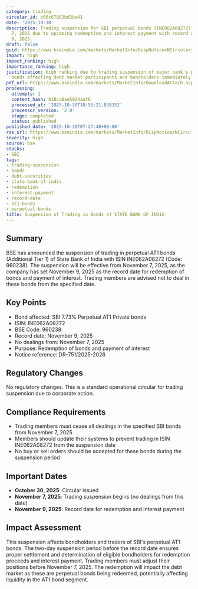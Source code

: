 ```yaml
---
category: trading
circular_id: b00c67862bd2ba41
date: '2025-10-30'
description: Trading suspension for SBI perpetual bonds (INE062A08272) from November
  7, 2025 due to upcoming redemption and interest payment with record date November
  9, 2025.
draft: false
guid: https://www.bseindia.com/markets/MarketInfo/DispNoticesNCirculars.aspx?Noticeid={541FC41B-29A2-47B2-A0F7-D42EF080F9C0}&noticeno=20251030-6&dt=10/30/2025&icount=6&totcount=63&flag=0
impact: high
impact_ranking: high
importance_ranking: high
justification: High ranking due to trading suspension of major bank's perpetual AT1
  bonds affecting debt market participants and bondholders immediately before redemption
pdf_url: https://www.bseindia.com/markets/MarketInfo/DownloadAttach.aspx?id=20251030-6&attachedId=
processing:
  attempts: 1
  content_hash: 818ca8ae5924aaf6
  processed_at: '2025-10-30T18:55:21.839352'
  processor_version: '2.0'
  stage: completed
  status: published
published_date: '2025-10-30T07:27:48+00:00'
rss_url: https://www.bseindia.com/markets/MarketInfo/DispNoticesNCirculars.aspx?Noticeid={541FC41B-29A2-47B2-A0F7-D42EF080F9C0}&noticeno=20251030-6&dt=10/30/2025&icount=6&totcount=63&flag=0
severity: high
source: bse
stocks:
- SBI
tags:
- trading-suspension
- bonds
- debt-securities
- state-bank-of-india
- redemption
- interest-payment
- record-date
- at1-bonds
- perpetual-bonds
title: Suspension of Trading in Bonds of STATE BANK OF INDIA
---
```


## Summary

BSE has announced the suspension of trading in perpetual AT1 bonds (Additional Tier 1) of State Bank of India with ISIN INE062A08272 (Code: 960238). The suspension will be effective from November 7, 2025, as the company has set November 9, 2025 as the record date for redemption of bonds and payment of interest. Trading members are advised not to deal in these bonds from the specified date.

## Key Points

- Bond affected: SBI 7.73% Perpetual AT1 Private bonds
- ISIN: INE062A08272
- BSE Code: 960238
- Record date: November 9, 2025
- No dealings from: November 7, 2025
- Purpose: Redemption of bonds and payment of interest
- Notice reference: DR-751/2025-2026

## Regulatory Changes

No regulatory changes. This is a standard operational circular for trading suspension due to corporate action.

## Compliance Requirements

- Trading members must cease all dealings in the specified SBI bonds from November 7, 2025
- Members should update their systems to prevent trading in ISIN INE062A08272 from the suspension date
- No buy or sell orders should be accepted for these bonds during the suspension period

## Important Dates

- **October 30, 2025**: Circular issued
- **November 7, 2025**: Trading suspension begins (no dealings from this date)
- **November 9, 2025**: Record date for redemption and interest payment

## Impact Assessment

This suspension affects bondholders and traders of SBI's perpetual AT1 bonds. The two-day suspension period before the record date ensures proper settlement and determination of eligible bondholders for redemption proceeds and interest payment. Trading members must adjust their positions before November 7, 2025. The redemption will impact the debt market as these are perpetual bonds being redeemed, potentially affecting liquidity in the AT1 bond segment.